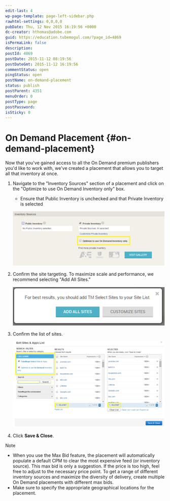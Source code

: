 ```yaml
---
edit-last: 4
wp-page-template: page-left-sidebar.php
rawhtml-settings: 0,0,0,0
pubDate: Thu, 12 Nov 2015 16:19:56 +0000
dc-creator: hthomas@adobe.com
guid: https://education.tubemogul.com/?page_id=4869
isPermaLink: false
description: 
postId: 4869
postDate: 2015-11-12 08:19:56
postDateGmt: 2015-11-12 16:19:56
commentStatus: open
pingStatus: open
postName: on-demand-placement
status: publish
postParent: 4351
menuOrder: 0
postType: page
postPassword: 
isSticky: 0
---
```


# On Demand Placement {#on-demand-placement}

Now that you've gained access to all the On Demand premium publishers you'd like to work with, we've created a placement that allows you to target all that inventory at once.

1. Navigate to the "Inventory Sources" section of a placement and click on the "Optimize to use On Demand Inventory only" box.

    * Ensure that Public Inventory is unchecked and that Private Inventory is selected

   [ ![ondemand2](assets/ondemand2.png)](assets/ondemand2.png)

1. Confirm the site targeting. To maximize scale and performance, we recommend selecting "Add All Sites."

   [ ![ondemand3](assets/ondemand3.png)](assets/ondemand3.png)

1. Confirm the list of sites.

     [ ![ondemand4](assets/ondemand4.png)](assets/ondemand4.png)

1. Click **Save & Close**.
 
>[!NOTE]
>
>* When you use the Max Bid feature, the placement will automatically populate a default CPM to clear the most expensive feed (or inventory source). This max bid is only a suggestion. If the price is too high, feel free to adjust to the necessary price point. To get a range of different inventory sources and maximize the diversity of delivery, create multiple On Demand placements with different max bids.
> * Make sure to specify the appropriate geographical locations for the placement.
